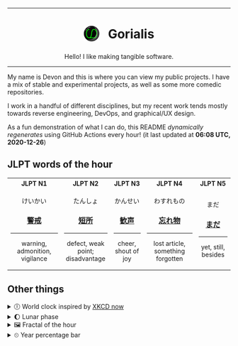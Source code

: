 ***

<h1 align="center">
<sub>
    <img src="readme/resources/avatar.png" height="36">
</sub>
&nbsp;
Gorialis
</h1>
<p align="center">
Hello! I like making tangible software.
</p>

***

My name is Devon and this is where you can view my public projects. I have a mix of stable and experimental projects, as well as some more comedic repositories.

I work in a handful of different disciplines, but my recent work tends mostly towards reverse engineering, DevOps, and graphical/UX design.

As a fun demonstration of what I can do, this README *dynamically regenerates* using GitHub Actions every hour! (it last updated at **06:08 UTC, 2020-12-26**)

<h2>JLPT words of the hour</h2>
<table>
    <tr>
        <th>JLPT N1</th>
        <th>JLPT N2</th>
        <th>JLPT N3</th>
        <th>JLPT N4</th>
        <th>JLPT N5</th>
    </tr>
    <tr>
        <td>
            <p align="center">けいかい</p>
            <h3 align="center"><b><a href="https://jisho.org/search/%E8%AD%A6%E6%88%92">警戒</a></b></h3>
            <hr>
            <p align="center">warning,<wbr> admonition,<wbr> vigilance</p>
        </td>
        <td>
            <p align="center">たんしょ</p>
            <h3 align="center"><b><a href="https://jisho.org/search/%E7%9F%AD%E6%89%80">短所</a></b></h3>
            <hr>
            <p align="center">defect,<wbr> weak point;<br> disadvantage</p>
        </td>
        <td>
            <p align="center">かんせい</p>
            <h3 align="center"><b><a href="https://jisho.org/search/%E6%AD%93%E5%A3%B0">歓声</a></b></h3>
            <hr>
            <p align="center">cheer,<wbr> shout of joy</p>
        </td>
        <td>
            <p align="center">わすれもの</p>
            <h3 align="center"><b><a href="https://jisho.org/search/%E5%BF%98%E3%82%8C%E7%89%A9">忘れ物</a></b></h3>
            <hr>
            <p align="center">lost article,<wbr> something forgotten</p>
        </td>
        <td>
            <p align="center">まだ</p>
            <h3 align="center"><b><a href="https://jisho.org/search/%E3%81%BE%E3%81%A0">まだ</a></b></h3>
            <hr>
            <p align="center">yet,<wbr> still,<wbr> besides</p>
        </td>
    </tr>
</table>

<h2>Other things</h2>
<details>
<summary>🕕  World clock inspired by <a href="https://xkcd.com/now">XKCD now</a></summary>

> <img src="generated/now.png" width="512">

</details>
<details>
<summary>🌔 Lunar phase</summary>

The moon is approximately 41.25% through its phase (Waxing Gibbous).

</details>
<details>
<summary>&#x1f5bc; Fractal of the hour</summary>

> <img src="generated/fractal.png" width="512">

</details>
<details>
<summary>&#x23f2; Year percentage bar</summary>
<pre><code>2020 [███████████████████▁] 98.43%</code></pre>
</details>
